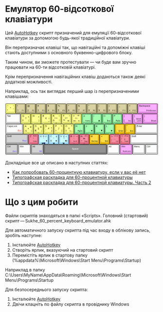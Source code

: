 # Емулятор 60-відсоткової клавіатури

Цей [AutoHotkey](https://autohotkey.com/) скрипт призначений для емуляції 60-відсоткової клавіатури за допомогою будь-якої традиційної клавіатури.

Він перепризначає клавіші так, що навігаційні та допоміжні клавіші стають доступними з основного буквенно-цифрового блоку.

Таким чином, ви зможете протестувати — чи буде вам зручно працювати на 60-ти відсотковій клавіатурі.

Крім перепризначення навігаційних клавіш додаються також деякі додаткові можливості.

Наприклад, ось так виглядає перший шар із перепризначеними клавішами:

![First layer](./Images/Final/Space.png)

Докладніше все це описано в наступних статтях:
- [Как попробовать 60-процентную клавиатуру, если у вас её нет](https://habr.com/ru/post/659063/)
- [Типографская раскладка для 60-процентной клавиатуры](https://habr.com/ru/post/659471/)
- [Типографская раскладка для 60-процентной клавиатуры. Часть 2](https://habr.com/ru/post/659693/)

# Що з цим робити

Файли скриптів знаходяться в папкі «Scripts». Головний (стартовий) скрипт — Sukhe_60_percent_keyboard_emulator.ahk

Для автоматичного запуску скрипта під час входу в облікову запись, зробіть наступне:
1. Інсталюйте [AutoHotkey](https://autohotkey.com/)
2. Створіть ярлик, вказуючий на стартовий скрипт 
3. Перемістіть ярлик в стартову папку (%appdata%\Microsoft\Windows\Start Menu\Programs\Startup)

Наприклад в папку C:\Users\MyName\AppData\Roaming\Microsoft\Windows\Start Menu\Programs\Startup

Для безпосереднього запуску скрипта:
1. Інсталюйте [AutoHotkey](https://autohotkey.com/)
2. Двічи клацніть по файлу скрипта в провіднику Windows
